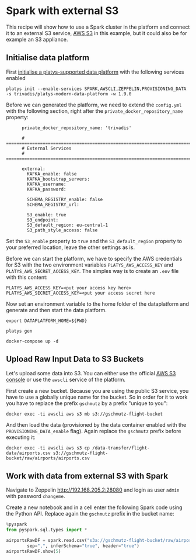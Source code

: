 # Spark with external S3

This recipe will show how to use a Spark cluster in the platform and connect it to an external S3 service, [AWS S3](https://aws.amazon.com/s3/) in this example, but it could also be for example an S3 appliance. 

## Initialise data platform

First [initialise a platys-supported data platform](../documentation/getting-started) with the following services enabled

```
platys init --enable-services SPARK,AWSCLI,ZEPPELIN,PROVISIONING_DATA -s trivadis/platys-modern-data-platform -w 1.9.0
```

Before we can generated the platform, we need to extend the `config.yml` with the following section, right after the `private_docker_repository_name` property:

```
      private_docker_repository_name: 'trivadis'
      
      # ========================================================================
      # External Services
      # ========================================================================

      external:
        KAFKA_enable: false 
        KAFKA_bootstrap_servers: 
        KAFKA_username:
        KAFKA_password:

        SCHEMA_REGISTRY_enable: false
        SCHEMA_REGISTRY_url:

        S3_enable: true
        S3_endpoint: 
        S3_default_region: eu-central-1        
        S3_path_style_access: false
```

Set the `S3_enable` property to `true` and the `S3_default_region` property to your preferred location, leave the other settings as is.

Before we can start the platform, we have to specify the AWS credentials for S3 with the two environment variables `PLATYS_AWS_ACCESS_KEY` and `PLATYS_AWS_SECRET_ACCESS_KEY`. The simples way is to create an `.env` file with this content:

```
PLATYS_AWS_ACCESS_KEY=<put your access key here>
PLATYS_AWS_SECRET_ACCESS_KEY=<put your access secret here
```

Now set an environment variable to the home folder of the dataplatform and generate and then start the data platform. 

```
export DATAPLATFORM_HOME=${PWD}

platys gen

docker-compose up -d
```

## Upload Raw Input Data to S3 Buckets

Let's upload some data into S3. You can either use the official [AWS S3 console](https://s3.console.aws.amazon.com/s3) or use the `awscli` service of the platform. 

First create a new bucket. Because you are using the public S3 service, you have to use a globally unique name for the bucket. So in order for it to work you have to replace the prefix `gschmutz` by a prefix "unique to you":

```
docker exec -ti awscli aws s3 mb s3://gschmutz-flight-bucket
```

And then load the data (provisioned by the data container enabled with the `PROVISIONING_DATA_enable` flag). Again replace the `gschmutz` prefix before executing it:

```
docker exec -ti awscli aws s3 cp /data-transfer/flight-data/airports.csv s3://gschmutz-flight-bucket/raw/airports/airports.csv
```

## Work with data from external S3 with Spark

Navigate to Zeppelin <http://192.168.205.2:28080> and login as user `admin` with password `changeme`.

Create a new notebook and in a cell enter the following Spark code using the Python API. Replace again the `gschmutz` prefix in the bucket name:

```python
%pyspark
from pyspark.sql.types import *

airportsRawDF = spark.read.csv("s3a://gschmutz-flight-bucket/raw/airports", 
    	sep=",", inferSchema="true", header="true")
airportsRawDF.show(5)
```


